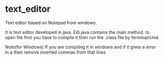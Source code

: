 # text_editor
Text editor based on Notepad from windows.

It is text editor developed in java.
Edi.java contains the main method. 
to open file first you have to compile it then run the .class file by terminal/cmd.


Note(for Windows)
If you are compiling it in windows and if it gives a error in a then remove inverted commas from that lines 



